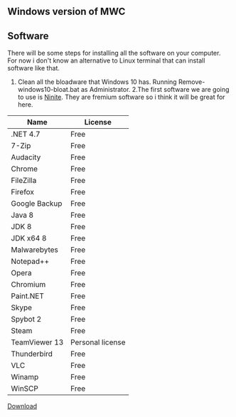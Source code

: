 ## Windows version of MWC

## Software
There will be some steps for installing all the software on your computer. For now i don't know an alternative to Linux terminal that can install software like that. 
1. Clean all the bloadware that Windows 10 has. Running Remove-windows10-bloat.bat as Administrator.
2.The first software we are going to use is [Ninite](https://ninite.com). They are fremium software so i think it will be great for here.

| Name     | License |
| ---      | ---     |
| .NET 4.7 | Free    |
| 7-Zip    | Free    |
| Audacity | Free    |
| Chrome   | Free    |
| FileZilla| Free    |
| Firefox  | Free    |
| Google Backup| Free    |
| Java 8   | Free    |
| JDK 8    | Free    |
| JDK x64 8| Free    |
| Malwarebytes | Free    |
| Notepad++ | Free    |
| Opera    | Free    |
| Chromium | Free    |
| Paint.NEТ| Free    |
| Skype    | Free    |
| Spybot 2 | Free    |
| Steam    | Free    |
| TeamViewer 13 | Personal license    |
| Thunderbird| Free    |
| VLC      | Free    |
| Winamp   | Free    |
| WinSCP   | Free    |


[Download](https://ninite.com/.net4.7.1-7zip-audacity-chrome-filezilla-firefox-googlebackupandsync-java8-jdk8-jdkx8-malwarebytes-notepadplusplus-operaChromium-paint.net-skype-spybot2-steam-teamviewer13-thunderbird-vlc-winamp-winrar-winscp/)